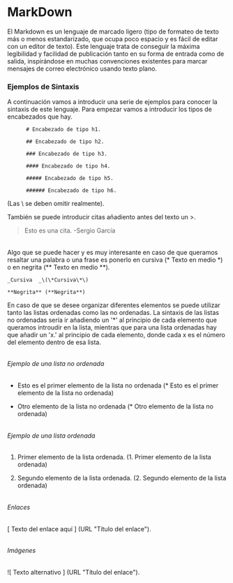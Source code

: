 # MarkDown

El Markdown es un lenguaje de marcado ligero \(tipo de formateo de texto más o menos estandarizado, que ocupa poco espacio y es fácil de editar con un editor de texto\). Este lenguaje trata de conseguir la máxima legibilidad y facilidad de publicación tanto en su forma de entrada como de salida, inspirándose en muchas convenciones existentes para marcar mensajes de correo electrónico usando texto plano.

### Ejemplos de Sintaxis

A continuación vamos a introducir una serie de ejemplos para conocer la sintaxis de este lenguaje. Para empezar vamos a introducir los tipos de encabezados que hay.

```
      # Encabezado de tipo h1.

      ## Encabezado de tipo h2.

      ### Encabezado de tipo h3.

      #### Encabezado de tipo h4.

      ##### Encabezado de tipo h5.

      ###### Encabezado de tipo h6.
```

\(Las \ se deben omitir realmente\).

También se puede introducir citas añadiento antes del texto un &gt;.

> Esto es una cita. -Sergio García

###### 

Algo que se puede hacer y es muy interesante en caso de que queramos resaltar una palabra o una frase es ponerlo en cursiva \(\* Texto en medio \*\) o en negrita \(\*\* Texto en medio \*\*\).
```
_Cursiva  _\(\*Cursiva\*\)

**Negrita** (**Negrita**)
```
En caso de que se desee organizar diferentes elementos se puede utilizar tanto las listas ordenadas como las no ordenadas. La sintaxis de las listas no ordenadas sería ir añadiendo un '\*' al principio de cada elemento que queramos introudir en la lista, mientras que para una lista ordenadas hay que añadir un 'x.' al principio de cada elemento, donde cada x es el número del elemento dentro de esa lista.

###### 

###### Ejemplo de una lista no ordenada

* Esto es el primer elemento de la lista no ordenada               \(\* Esto es el primer elemento de la lista no ordenada\)

* Otro elemento de la lista no ordenada                                    \(\* Otro elemento de la lista no ordenada\)

###### 

###### Ejemplo de una lista ordenada

1. Primer elemento de la lista ordenada.                                    \(1. Primer elemento de la lista ordenada\)

2. Segundo elemento de la lista ordenada.                                \(2. Segundo elemento de la lista ordenada\)

###### 

###### Enlaces

\[ Texto del enlace aquí \] \(URL "Título del enlace"\).

###### 

###### Imágenes

!\[ Texto alternativo \] \(URL "Título del enlace"\).

###### 



